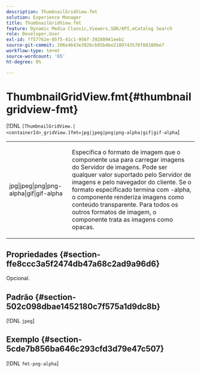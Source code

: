 ```yaml
---
description: ThumbnailGridView.fmt
solution: Experience Manager
title: ThumbnailGridView.fmt
feature: Dynamic Media Classic,Viewers,SDK/API,eCatalog Search
role: Developer,User
exl-id: ff57762e-05f5-41c1-956f-39280941eeb1
source-git-commit: 206e4643e3926cb85b4be2189743578f88180be7
workflow-type: tm+mt
source-wordcount: '65'
ht-degree: 0%

---
```


# ThumbnailGridView.fmt{#thumbnailgridview-fmt}

[!DNL `[ThumbnailGridView.|<containerId>_gridView.]fmt=jpg|jpeg|png|png-alpha|gif|gif-alpha`]

<table id="table_4620F51BD77149FDB68F1FBECC443801"> 
 <tbody> 
  <tr> 
   <td> <p> <span class="codeph"> jpg|jpeg|png|png-alpha|gif|gif-alpha</span> </p> </td> 
   <td> <p>Especifica o formato de imagem que o componente usa para carregar imagens do Servidor de imagens. Pode ser qualquer valor suportado pelo Servidor de imagens e pelo navegador do cliente. Se o formato especificado termina com <span class="codeph"> -alpha</span>, o componente renderiza imagens como conteúdo transparente. Para todos os outros formatos de imagem, o componente trata as imagens como opacas. </p> </td> 
  </tr> 
 </tbody> 
</table>

## Propriedades {#section-ffe8ccc3a5f2474db47a68c2ad9a96d6}

Opcional.

## Padrão {#section-502c098dbae1452180c7f575a1d9dc8b}

[!DNL `jpeg`]

## Exemplo {#section-5cde7b856ba646c293cfd3d79e47c507}

[!DNL `fmt-png-alpha`]
